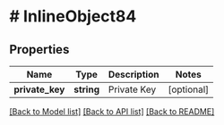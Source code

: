 # # InlineObject84

## Properties

Name | Type | Description | Notes
------------ | ------------- | ------------- | -------------
**private_key** | **string** | Private Key | [optional]

[[Back to Model list]](../../README.md#models) [[Back to API list]](../../README.md#endpoints) [[Back to README]](../../README.md)
